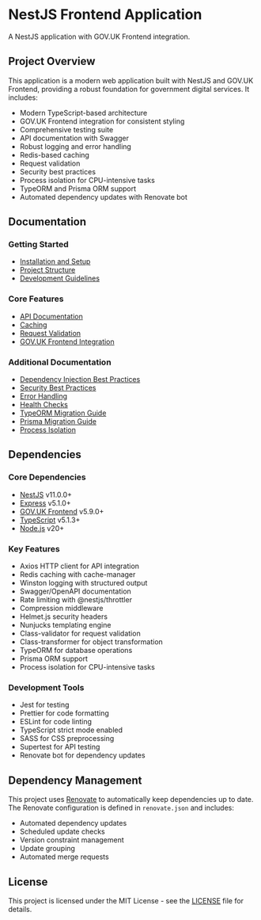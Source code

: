 # NestJS Frontend Application

A NestJS application with GOV.UK Frontend integration.

## Project Overview

This application is a modern web application built with NestJS and GOV.UK Frontend, providing a robust foundation for government digital services. It includes:

- Modern TypeScript-based architecture
- GOV.UK Frontend integration for consistent styling
- Comprehensive testing suite
- API documentation with Swagger
- Robust logging and error handling
- Redis-based caching
- Request validation
- Security best practices
- Process isolation for CPU-intensive tasks
- TypeORM and Prisma ORM support
- Automated dependency updates with Renovate bot

## Documentation

### Getting Started
- [Installation and Setup](docs/readme/getting-started.md)
- [Project Structure](docs/readme/project-structure.md)
- [Development Guidelines](docs/readme/development-guidelines.md)

### Core Features
- [API Documentation](docs/readme/api-documentation.md)
- [Caching](docs/readme/caching.md)
- [Request Validation](docs/readme/validation.md)
- [GOV.UK Frontend Integration](docs/readme/govuk-frontend.md)

### Additional Documentation
- [Dependency Injection Best Practices](docs/dependency-injection.md)
- [Security Best Practices](docs/security-best-practices.md)
- [Error Handling](docs/error-handling.md)
- [Health Checks](docs/health-checks.md)
- [TypeORM Migration Guide](docs/typeorm-migration.md)
- [Prisma Migration Guide](docs/prisma-migration.md)
- [Process Isolation](docs/process-isolation.md)

## Dependencies

### Core Dependencies
- [NestJS](https://nestjs.com/) v11.0.0+
- [Express](https://expressjs.com/) v5.1.0+
- [GOV.UK Frontend](https://github.com/alphagov/govuk-frontend/releases/latest) v5.9.0+
- [TypeScript](https://www.typescriptlang.org/) v5.1.3+
- [Node.js](https://github.com/nodejs/release#release-schedule) v20+

### Key Features
- Axios HTTP client for API integration
- Redis caching with cache-manager
- Winston logging with structured output
- Swagger/OpenAPI documentation
- Rate limiting with @nestjs/throttler
- Compression middleware
- Helmet.js security headers
- Nunjucks templating engine
- Class-validator for request validation
- Class-transformer for object transformation
- TypeORM for database operations
- Prisma ORM support
- Process isolation for CPU-intensive tasks

### Development Tools
- Jest for testing
- Prettier for code formatting
- ESLint for code linting
- TypeScript strict mode enabled
- SASS for CSS preprocessing
- Supertest for API testing
- Renovate bot for dependency updates

## Dependency Management

This project uses [Renovate](https://renovatebot.com/) to automatically keep dependencies up to date. The Renovate configuration is defined in `renovate.json` and includes:

- Automated dependency updates
- Scheduled update checks
- Version constraint management
- Update grouping
- Automated merge requests

## License

This project is licensed under the MIT License - see the [LICENSE](LICENSE) file for details. 